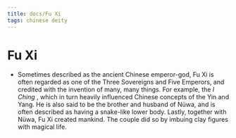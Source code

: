 ```yaml
---
title: docs/Fu Xi
tags: chinese deity
---
```


# Fu Xi 
- Sometimes described as the ancient Chinese emperor-god, Fu Xi is often regarded as one of the Three Sovereigns and Five Emperors, and credited with the invention of many, many things. For example, the _I Ching_ , which in turn heavily influenced Chinese concepts of the Yin and Yang. He is also said to be the brother and husband of Nüwa, and is often described as having a snake-like lower body. Lastly, together with Nüwa, Fu Xi created mankind. The couple did so by imbuing clay figures with magical life.